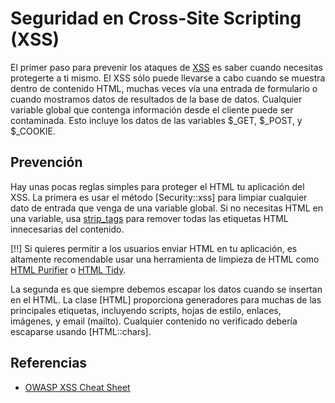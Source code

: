 # Seguridad  en Cross-Site Scripting (XSS)

El primer paso para prevenir los ataques de [XSS](http://es.wikipedia.org/wiki/Cross-site_scripting) es saber cuando  necesitas protegerte a ti mismo. El XSS sólo puede llevarse a cabo cuando se muestra dentro de contenido HTML, muchas veces vía una entrada de formulario o cuando mostramos datos de resultados de la base de datos. Cualquier variable global que contenga información desde el cliente puede ser contaminada. Esto incluye los datos de las variables $_GET, $_POST, y $_COOKIE.

## Prevención

Hay unas pocas reglas simples para proteger el HTML tu aplicación del XSS. La primera es usar el método [Security::xss] para limpiar cualquier dato de entrada que venga de una variable global. Si no necesitas HTML en una variable, usa [strip_tags](http://php.net/strip_tags) para remover todas las etiquetas HTML innecesarias del contenido.

[!!] Si quieres permitir a los usuarios enviar HTML en tu aplicación, es altamente recomendable usar una herramienta de limpieza de HTML como [HTML Purifier](http://htmlpurifier.org/) o [HTML Tidy](http://php.net/tidy).

La segunda es que siempre debemos escapar los datos cuando se insertan en el HTML. La clase [HTML] proporciona generadores para muchas de las principales etiquetas, incluyendo scripts, hojas de estilo, enlaces, imágenes, y email (mailto). Cualquier contenido no verificado debería escaparse usando [HTML::chars].

## Referencias

* [OWASP XSS Cheat Sheet](http://www.owasp.org/index.php/XSS_(Cross_Site_Scripting)_Prevention_Cheat_Sheet)
